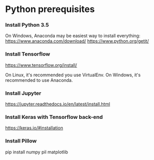 # Python prerequisites

### Install Python 3.5

On Windows, Anaconda may be easiest way to install everything: https://www.anaconda.com/download/
https://www.python.org/getit/

### Install Tensorflow

https://www.tensorflow.org/install/

On Linux, it's recommended you use VirtualEnv. On Windows, it's recommended to use Anaconda.

### Install Jupyter

https://jupyter.readthedocs.io/en/latest/install.html

### Install Keras with Tensorflow back-end

https://keras.io/#installation

### Install Pillow

pip install numpy pil matplotlib
